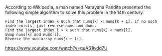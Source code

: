 According to Wikipedia, a man named Narayana Pandita presented the following simple algorithm to solve this problem in the 14th century.

    Find the largest index k such that nums[k] < nums[k + 1]. If no such index exists, just reverse nums and done.
    Find the largest index l > k such that nums[k] < nums[l].
    Swap nums[k] and nums[l].
    Reverse the sub-array nums[k + 1:].


https://www.youtube.com/watch?v=quAS1iydq7U

